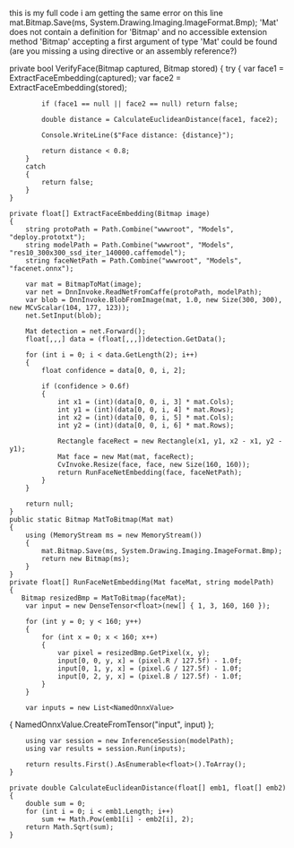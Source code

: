 this is my full code i am getting the same error on this line 
mat.Bitmap.Save(ms, System.Drawing.Imaging.ImageFormat.Bmp);
'Mat' does not contain a definition for 'Bitmap' and no accessible extension method 'Bitmap' accepting a first argument of type 'Mat' could be found (are you missing a using directive or an assembly reference?)
  
  private bool VerifyFace(Bitmap captured, Bitmap stored)
    {
        try
        {
            var face1 = ExtractFaceEmbedding(captured);
            var face2 = ExtractFaceEmbedding(stored);

            if (face1 == null || face2 == null) return false;

            double distance = CalculateEuclideanDistance(face1, face2);

            Console.WriteLine($"Face distance: {distance}");

            return distance < 0.8; 
        }
        catch
        {
            return false;
        }
    }

    private float[] ExtractFaceEmbedding(Bitmap image)
    {
        string protoPath = Path.Combine("wwwroot", "Models", "deploy.prototxt");
        string modelPath = Path.Combine("wwwroot", "Models", "res10_300x300_ssd_iter_140000.caffemodel");
        string faceNetPath = Path.Combine("wwwroot", "Models", "facenet.onnx");

        var mat = BitmapToMat(image);
        var net = DnnInvoke.ReadNetFromCaffe(protoPath, modelPath);
        var blob = DnnInvoke.BlobFromImage(mat, 1.0, new Size(300, 300), new MCvScalar(104, 177, 123));
        net.SetInput(blob);

        Mat detection = net.Forward();
        float[,,,] data = (float[,,,])detection.GetData();

        for (int i = 0; i < data.GetLength(2); i++)
        {
            float confidence = data[0, 0, i, 2];

            if (confidence > 0.6f)
            {
                int x1 = (int)(data[0, 0, i, 3] * mat.Cols);
                int y1 = (int)(data[0, 0, i, 4] * mat.Rows);
                int x2 = (int)(data[0, 0, i, 5] * mat.Cols);
                int y2 = (int)(data[0, 0, i, 6] * mat.Rows);

                Rectangle faceRect = new Rectangle(x1, y1, x2 - x1, y2 - y1);
                Mat face = new Mat(mat, faceRect);
                CvInvoke.Resize(face, face, new Size(160, 160));
                return RunFaceNetEmbedding(face, faceNetPath);
            }
        }

        return null;
    }
    public static Bitmap MatToBitmap(Mat mat)
    {
        using (MemoryStream ms = new MemoryStream())
        {
            mat.Bitmap.Save(ms, System.Drawing.Imaging.ImageFormat.Bmp);
            return new Bitmap(ms);
        }
    }
    private float[] RunFaceNetEmbedding(Mat faceMat, string modelPath)
    {
       Bitmap resizedBmp = MatToBitmap(faceMat);
        var input = new DenseTensor<float>(new[] { 1, 3, 160, 160 });

        for (int y = 0; y < 160; y++)
        {
            for (int x = 0; x < 160; x++)
            {
                var pixel = resizedBmp.GetPixel(x, y);
                input[0, 0, y, x] = (pixel.R / 127.5f) - 1.0f;
                input[0, 1, y, x] = (pixel.G / 127.5f) - 1.0f;
                input[0, 2, y, x] = (pixel.B / 127.5f) - 1.0f;
            }
        }

        var inputs = new List<NamedOnnxValue>
{
    NamedOnnxValue.CreateFromTensor("input", input)
};

        using var session = new InferenceSession(modelPath);
        using var results = session.Run(inputs);

        return results.First().AsEnumerable<float>().ToArray();
    }

    private double CalculateEuclideanDistance(float[] emb1, float[] emb2)
    {
        double sum = 0;
        for (int i = 0; i < emb1.Length; i++)
            sum += Math.Pow(emb1[i] - emb2[i], 2);
        return Math.Sqrt(sum);
    }
